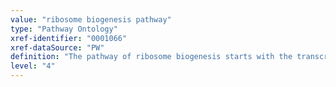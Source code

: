 ```yaml
---
value: "ribosome biogenesis pathway"
type: "Pathway Ontology"
xref-identifier: "0001066"
xref-dataSource: "PW"
definition: "The pathway of ribosome biogenesis starts with the transcription of rRNA precursors, involves the co-transciptional events of pre-rRNA processing and the assembly of pre-ribosomal particles. The maturation of pre-40S and pre-60S particles follows independent routes.  Once in the cytoplasm, additional steps yield the mature, translation competent, ribosome. Alterations in the pathway result in specific phenotypes collectively known as ribosomopathies."
level: "4"
---
```

